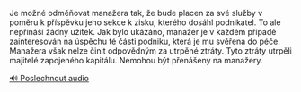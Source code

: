 
Je možné odměňovat manažera tak, že bude placen za své služby v poměru k příspěvku jeho sekce k zisku, kterého dosáhl podnikatel. To ale nepřináší žádný užitek. Jak bylo ukázáno, manažer je v každém případě zainteresován na úspěchu té části podniku, která je mu svěřena do péče. Manažera však nelze činit odpovědným za utrpěné ztráty. Tyto ztráty utrpěli majitelé zapojeného kapitálu. Nemohou být přenášeny na manažery.

[🔊 Poslechnout audio](/data/7-paragraphs/audio/chapter_60/para_009-Je-mon-odmovat-manaera-tak-e-bude-placen-za.mp3)
